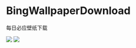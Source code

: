 # BingWallpaperDownload
每日必应壁纸下载

![](https://dd-static.jd.com/ddimg/jfs/t1/213710/17/5087/108099/6198645eE4b223722/b0d5e3d68f69d289.png)
![](https://dd-static.jd.com/ddimg/jfs/t1/213280/35/5100/113981/6198645eE36f75c9d/7a616edff0fe9024.png)
